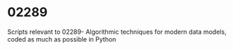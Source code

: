 # 02289
Scripts relevant to 02289- Algorithmic techniques for modern data models, coded as much as possible in Python

